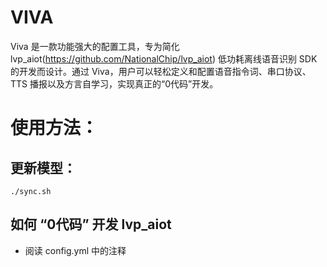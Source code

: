 # VIVA
Viva 是一款功能强大的配置工具，专为简化 lvp_aiot(https://github.com/NationalChip/lvp_aiot) 低功耗离线语音识别 SDK 的开发而设计。通过 Viva，用户可以轻松定义和配置语音指令词、串口协议、TTS 播报以及方言自学习，实现真正的“0代码”开发。
 
# 使用方法：
## 更新模型：
```
./sync.sh
```

## 如何 “0代码” 开发 lvp_aiot
* 阅读 config.yml 中的注释